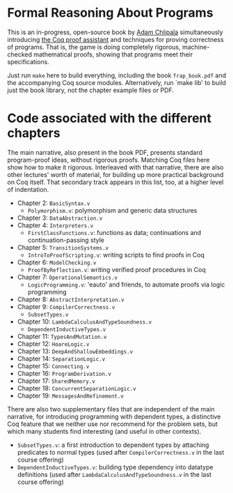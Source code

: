 # Formal Reasoning About Programs

This is an in-progress, open-source book by [Adam Chlipala](http://adam.chlipala.net/) simultaneously introducing [the Coq proof assistant](http://coq.inria.fr/) and techniques for proving correctness of programs.  That is, the game is doing completely rigorous, machine-checked mathematical proofs, showing that programs meet their specifications.

Just run `make` here to build everything, including the book `frap_book.pdf` and the accompanying Coq source modules.  Alternatively, run `make lib' to build just the book library, not the chapter example files or PDF.

# Code associated with the different chapters

The main narrative, also present in the book PDF, presents standard program-proof ideas, without rigorous proofs.  Matching Coq files here show how to make it rigorous.  Interleaved with that narrative, there are also other lectures' worth of material, for building up more practical background on Coq itself.  That secondary track appears in this list, too, at a higher level of indentation.

* Chapter 2: `BasicSyntax.v`
  * `Polymorphism.v`: polymorphism and generic data structures
* Chapter 3: `DataAbstraction.v`
* Chapter 4: `Interpreters.v`
  * `FirstClassFunctions.v`: functions as data; continuations and continuation-passing style
* Chapter 5: `TransitionSystems.v`
  * `IntroToProofScripting.v`: writing scripts to find proofs in Coq
* Chapter 6: `ModelChecking.v`
  * `ProofByReflection.v`: writing verified proof procedures in Coq
* Chapter 7: `OperationalSemantics.v`
  * `LogicProgramming.v`: 'eauto' and friends, to automate proofs via logic programming
* Chapter 8: `AbstractInterpretation.v`
* Chapter 9: `CompilerCorrectness.v`
  * `SubsetTypes.v`
* Chapter 10: `LambdaCalculusAndTypeSoundness.v`
  * `DependentInductiveTypes.v`
* Chapter 11: `TypesAndMutation.v`
* Chapter 12: `HoareLogic.v`
* Chapter 13: `DeepAndShallowEmbeddings.v`
* Chapter 14: `SeparationLogic.v`
* Chapter 15: `Connecting.v`
* Chapter 16: `ProgramDerivation.v`
* Chapter 17: `SharedMemory.v`
* Chapter 18: `ConcurrentSeparationLogic.v`
* Chapter 19: `MessagesAndRefinement.v`

There are also two supplementary files that are independent of the main narrative, for introducing programming with dependent types, a distinctive Coq feature that we neither use nor recommend for the problem sets, but which many students find interesting (and useful in other contexts).
* `SubsetTypes.v`: a first introduction to dependent types by attaching predicates to normal types (used after `CompilerCorrectness.v` in the last course offering)
* `DependentInductiveTypes.v`: building type dependency into datatype definitions (used after `LambdaCalculusAndTypeSoundness.v` in the last course offering)
